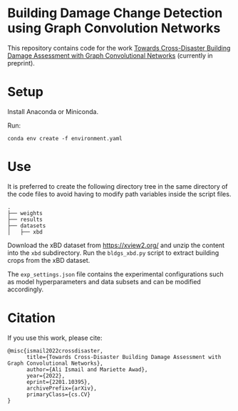 # Building Damage Change Detection using Graph Convolution Networks

This repository contains code for the work [Towards Cross-Disaster Building Damage Assessment with Graph Convolutional Networks](https://arxiv.org/abs/2201.10395) (currently in preprint).

# Setup

Install Anaconda or Miniconda.

Run:
```
conda env create -f environment.yaml
```

# Use

It is preferred to create the following directory tree in the same directory of the code files to avoid having to modify path variables inside the script files.

```
.
├── weights
├── results
├── datasets
│   ├── xbd
```

Download the xBD dataset from https://xview2.org/ and unzip the content into the `xbd` subdirectory. Run the `bldgs_xbd.py` script to extract building crops from the xBD dataset.

The `exp_settings.json` file contains the experimental configurations such as model hyperparameters and data subsets and can be modified accordingly.

# Citation
If you use this work, please cite:

```
@misc{ismail2022crossdisaster,
      title={Towards Cross-Disaster Building Damage Assessment with Graph Convolutional Networks}, 
      author={Ali Ismail and Mariette Awad},
      year={2022},
      eprint={2201.10395},
      archivePrefix={arXiv},
      primaryClass={cs.CV}
}
```
